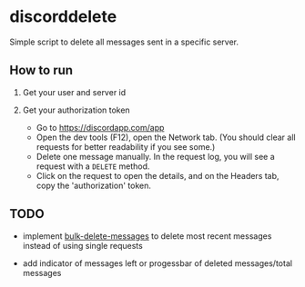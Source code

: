 # discorddelete

Simple script to delete all messages sent in a specific server.

## How to run

1. Get your user and server id

2. Get your authorization token
    * Go to https://discordapp.com/app
    * Open the dev tools (F12), open the Network tab. (You should clear all requests for better readability if you see some.)
    * Delete one message manually. In the request log, you will see a request with a `DELETE` method.
    * Click on the request to open the details, and on the Headers tab, copy the 'authorization' token.

## TODO

* implement [bulk-delete-messages](https://discordapp.com/developers/docs/resources/channel#bulk-delete-messages) to delete most recent messages instead of using single requests

* add indicator of messages left or progessbar of deleted messages/total messages
